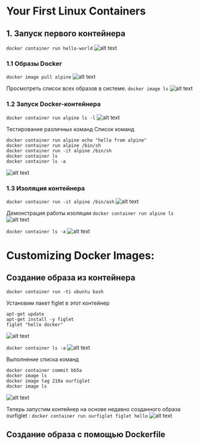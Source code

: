 # Your First Linux Containers
## 1. Запуск первого контейнера
``` docker container run hello-world ```
![alt text](image.png)

### 1.1 Образы Docker
``` docker image pull alpine ```
![alt text](image-1.png)

Просмотреть список всех образов в системе.
``` docker image ls ```
![alt text](image-2.png)

### 1.2 Запуск Docker-контейнера
``` docker container run alpine ls -l ```
![alt text](image-3.png)

Тестирование различных команд
Список команд
```
docker container run alpine echo "hello from alpine"
docker container run alpine /bin/sh
docker container run -it alpine /bin/sh
docker container ls
docker container ls -a
```
![alt text](image-4.png)

### 1.3 Изоляция контейнера
``` docker container run -it alpine /bin/ash ```
![alt text](image-5.png)

Демонстрация работы изоляции
``` docker container run alpine ls ```
![alt text](image-6.png)

``` docker container ls -a ```
![alt text](image-7.png)

# Customizing Docker Images:
## Создание образа из контейнера
``` docker container run -ti ubuntu bash ```

Установим пакет figlet в этот контейнер
```
apt-get update
apt-get install -y figlet
figlet "hello docker"
```
![alt text](image-8.png)

``` docker container ls -a ```
![alt text](image-9.png)

Выполнение списка команд 
``` 
docker container commit bb5a
docker image ls
docker image tag 210a ourfiglet
docker image ls
```
![alt text](image-10.png)

Теперь запустим контейнер на основе недавно созданного образа ourfiglet :
``` docker container run ourfiglet figlet hello ```
![alt text](image-11.png)

## Создание образа с помощью Dockerfile

